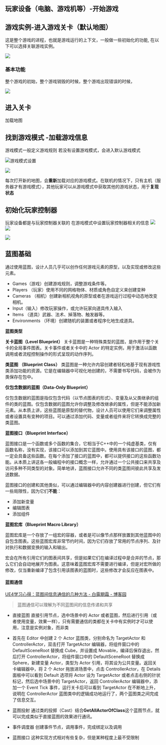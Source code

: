## 玩家设备（电脑、游戏机等）-开始游戏

## 游戏实例-进入游戏关卡（默认地图）

这是整个游戏的进程，也就是游戏运行的上下文，一般做一些初始化的功能, 在以下可以选择关联游戏实例。

![](/media/游戏框架/IMG-游戏框架-20231112092149290.png)
### 基本功能

整个游戏的初始，整个游戏销毁的时候，整个游戏出现错误的时候，

![](/media/游戏框架/IMG-游戏框架-20231112092103303.png)


## 进入关卡

加载地图

## 找到游戏模式 -加载游戏信息

游戏模式一般定义游戏规则
若没有设置游戏模式，会进入默认游戏模式

![游戏模式设置](/media/游戏框架/IMG-游戏框架-20231112092551244.png)

![](/media/游戏框架/IMG-游戏框架-20231112092705191.png)

每次打开新的地图，会**重新**加载对应的游戏模式。在联机的情况下，只有主机（服务器才有游戏模式），其他玩家可以从游戏模式中获取其他的游戏状态，用于**复现状态**

## 初始化玩家控制器

玩家设备都是与玩家控制器关联的
在游戏模式中设置玩家控制器相关的信息
![](/media/游戏框架/IMG-游戏框架-20231112093344505.png) ![](/media/游戏框架/IMG-游戏框架-20231112093603930.png)

![](media/游戏框架/IMG-游戏框架-20231112093610859.png)


## 蓝图基础

通过使用蓝图，设计人员几乎可以创作任何游戏元素的原型，以及实现或修改这些元素。

- Games（游戏）创建游戏规则，调整游戏条件等。
- Players （玩家）使用不同的网格物体、材质或角色自定义来创建变种
- Cameras （相机）创建新相机视角的原型或者在游戏运行过程中动态地改变相机。
- Input（输入）修改玩家操作，或允许玩家向道具传入输入
- Items （道具）武器、法术、掉落物、触发器等。
- Environments （环境）创建随机的装置或者程序化地生成道具。

**蓝图类型**

**关卡蓝图（Level Blueprint）**
关卡蓝图是一种特殊类型的蓝图，是作用于整个关卡的全局事件图表。关卡事件或者关卡中的 Actor 的特定实例，用于激活以函数调用或者流程控制操作的形式呈现的动作序列。

**类蓝图 （Blueprint Class）**
类蓝图是一种允许内容创建者轻松地基于现有游戏性类添加功能的资源。它是在编辑器中可视化地创建的，不需要书写代码，会被作为类保存在包中。

**仅包含数据的蓝图（Data-Only Blueprint）**

仅包含数据的蓝图是指仅包含代码（以节点图表的形式）、变量及从父类继承的组件的类的蓝图。仅包含数据的蓝图允许你调整及修改继承的属性，但是不能添加新元素。从本质上讲，这些蓝图是原型的替代物，设计人员可以使用它们来调整属性或者设置具有变种的项目。可以通过添加代码、变量或者组件来将它转换成完整的类蓝图。

**蓝图接口（Blueprint Interface）**

蓝图接口是一个函数或多个函数的集合，它相当于C++中的一个纯虚基类，仅有函数名称，没有实现，该接口可以添加到其它蓝图中。使用具有该接口的蓝图，都一定会具备这些函数。在每个添加了接口的蓝图中，都可以提供接口的这些函数功能。从本质上讲这各一般编程中的接口概念一样，允许通过一个公共接口来共享及访问多种不同类型的对象。简单地讲，蓝图接口允许不同的类蓝图间彼此共享及发送数据。

蓝图接口的创建和其他类似，可以通过编辑器中的内容创建器进行创建，但它们有一些局限性，因为它们**不能**：

- 添加新变量
- 编辑图表
- 添加组件

**蓝图宏库（Blueprint Macro Library）**

蓝图宏库是一个存放了一组宏的容器，或者是可以像节点那样放置到其他蓝图中的自包含图表。这些蓝图宏库非常节约时间，因为它们存放了常用的节点序列、及针对执行和数据变换的输入和输出。

宏会在所有引用它们的图表间共享，但是如果它们在编译过程中是合并的节点，那么它们会自动地展开为图表。这意味着蓝图宏库不需要进行编译，但是对宏所做的修改，仅当重新编译了包含引用该图表的蓝图时，这些修改才会反应在图表中。


#### 蓝图通信

[UE4学习心得：蓝图间信息通信的几种方法 - 白露期霜 - 博客园](https://www.cnblogs.com/songiveideas/p/learnmore2.html)

> 蓝图通信可以理解为不同蓝图间的信息传递和共享

- 直接蓝图
直接引用节点，选中场景中的 Actor 或者蓝图，然后进行引用（或者使用变量，效果一样），只有需要通信的类都在关卡中有实例时才可以使用，注意是实例对象，而非类

- 首先在 Editor 中创建 2 个 Actor 蓝图类，分别命名为 TargetActor 和 ControllerActor，双击打开 TargetActor 编辑器，将组件窗口中的 DefaultSceneRoot 替换成 Cube，并设置成 Movable，编译后保存退出，然后打开 ControllerActor，将组件窗口中的 DefaultSceneRoot 替换成 Sphere，新建变量 Actor，类型为 Actor 引用，将其设为公共变量。返回关卡编辑器中，将 2 个 Actor 拖放进场景中，点击 ControllerActor，在 Details 面板中可以看到 Default 选项将 Actor 设为 TargetActor 或者点击右侧的针状标记，然后选中场景中的 TargetActor，返回 ControllerActor 编辑器中，添加一个 Event Tick 事件，运行关卡后可以看到 TargetActor 在不断地上升，说明在 ControllerActor 蓝图类中的逻辑成功地运行了，两个蓝图类之间完成了信息交互。


- 蓝图投射
通过类的投掷（Cast）结合**GetAllActorOfClass**这个蓝图节点，就可以完成类似于直接蓝图的效果进行通讯。

- 事件调度器
创建事件节点，调用事件，完成绑定以及调用

- 蓝图接口
这种实现方式相对有些复杂，但是某种程度上最不受限制


